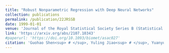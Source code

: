 ```yaml
---
title: "Robust Nonparametric Regression with Deep Neural Networks"
collection: publications
permalink: /publication/22JRSSB
date: 1999-01-01
venue: 'Journal of the Royal Statistical Society Series B (Statistical Methodology)'
link: 'https://arxiv.org/abs/2107.10343'
#paperurl: 'https://doi.org/10.1093/biomet/asac027'
citation: 'Guohao Shen<sup> # </sup>, Yuling Jiao<sup> # </sup>, Yuanyuan Lin* and Jian Huang*. (2022). &quot;Robust Nonparametric Regression with Deep Neural Networks. &quot; <i>Major revision in Journal of the Royal Statistical Society Series B (Statistical Methodology).</i>'
---
```

